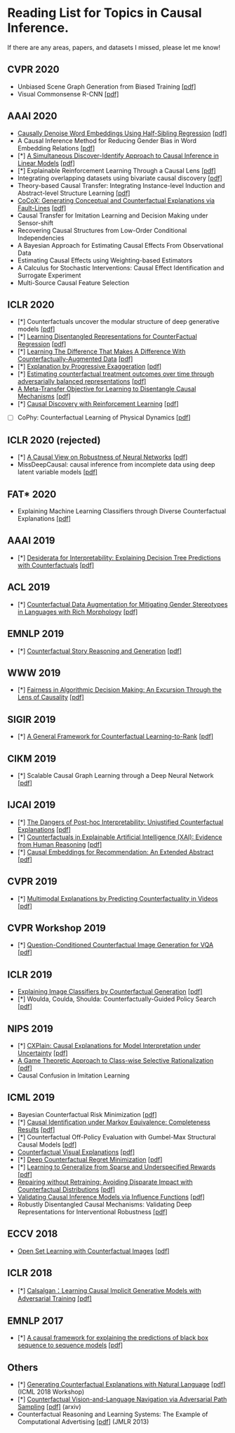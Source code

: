 # Reading List for Topics in Causal Inference.

If there are any areas, papers, and datasets I missed, please let me know!


## CVPR 2020
- Unbiased Scene Graph Generation from Biased Training [[pdf]](https://arxiv.org/pdf/2002.11949.pdf)
- Visual Commonsense R-CNN [[pdf]](https://arxiv.org/pdf/2002.12204.pdf)

## AAAI 2020
- [Causally Denoise Word Embeddings Using Half-Sibling Regression](http://discourse.mlbrainstorm.club/t/topic/458) [[pdf]](https://arxiv.org/pdf/1911.10524.pdf)
- A Causal Inference Method for Reducing Gender Bias in Word Embedding Relations [[pdf]](https://arxiv.org/pdf/1911.10787.pdf)
- [\*] [A Simultaneous Discover-Identify Approach to Causal Inference in Linear Models](http://discourse.mlbrainstorm.club/t/topic/462) [[pdf]](https://ftp.cs.ucla.edu/pub/stat_ser/r491-L.pdf)
- [\*] Explainable Reinforcement Learning Through a Causal Lens [[pdf]](https://arxiv.org/pdf/1905.10958.pdf)
- Integrating overlapping datasets using bivariate causal discovery [[pdf]](https://arxiv.org/pdf/1910.11356.pdf)
- Theory-based Causal Transfer: Integrating Instance-level Induction and Abstract-level Structure Learning [[pdf]](https://arxiv.org/pdf/1911.11185.pdf)
- [CoCoX: Generating Conceptual and Counterfactual Explanations via Fault-Lines](http://discourse.mlbrainstorm.club/t/topic/460/2) [[pdf]](https://pdfs.semanticscholar.org/d03e/66a84b92f520235079083d3c0947b2c910e0.pdf)
- Causal Transfer for Imitation Learning and Decision Making under Sensor-shift
- Recovering Causal Structures from Low-Order Conditional Independencies
- A Bayesian Approach for Estimating Causal Effects From Observational Data
- Estimating Causal Effects using Weighting-based Estimators
- A Calculus for Stochastic Interventions: Causal Effect Identification and Surrogate Experiment
- Multi-Source Causal Feature Selection


## ICLR 2020
- [\*] Counterfactuals uncover the modular structure of deep generative models [[pdf]](https://openreview.net/pdf?id=SJxDDpEKvH)
- [\*] [Learning Disentangled Representations for CounterFactual Regression](http://discourse.mlbrainstorm.club/t/topic/417) [[pdf]](https://openreview.net/pdf?id=HkxBJT4YvB)
- [\*] [Learning The Difference That Makes A Difference With Counterfactually-Augmented Data](http://discourse.mlbrainstorm.club/t/topic/419/3) [[pdf]](https://openreview.net/pdf?id=Sklgs0NFvr)
-  [\*] [Explanation by Progressive Exaggeration](http://discourse.mlbrainstorm.club/t/topic/420) [[pdf]](https://openreview.net/pdf?id=H1xFWgrFPS)
- [\*] [Estimating counterfactual treatment outcomes over time through adversarially balanced representations](http://discourse.mlbrainstorm.club/t/topic/464) [[pdf]](https://openreview.net/pdf?id=BJg866NFvB)
- [A Meta-Transfer Objective for Learning to Disentangle Causal Mechanisms](http://discourse.mlbrainstorm.club/t/topic/466) [[pdf]](https://openreview.net/pdf?id=ryxWIgBFPS)
- [\*] [Causal Discovery with Reinforcement Learning](http://discourse.mlbrainstorm.club/t/topic/439) [[pdf]](https://openreview.net/pdf?id=S1g2skStPB)
- [ ] CoPhy: Counterfactual Learning of Physical Dynamics [[pdf](https://openreview.net/pdf?id=SkeyppEFvS)]

## ICLR 2020 (rejected)
- [\*] [A Causal View on Robustness of Neural Networks](http://discourse.mlbrainstorm.club/t/topic/438) [[pdf]](https://openreview.net/forum?id=Hkxvl0EtDH)
- MissDeepCausal: causal inference from incomplete data using deep latent variable models [[pdf]](https://openreview.net/pdf?id=SylpBgrKPH)

## FAT* 2020
- Explaining Machine Learning Classifiers through Diverse Counterfactual Explanations [[pdf]](https://arxiv.org/pdf/1905.07697.pdf)

## AAAI 2019
- [\*] [Desiderata for Interpretability: Explaining Decision Tree Predictions with Counterfactuals](http://discourse.mlbrainstorm.club/t/topic/432) [[pdf]](https://www.aaai.org/ojs/index.php/AAAI/article/download/5154/5027https://www.aaai.org/ojs/index.php/AAAI/article/download/5154/5027)

## ACL 2019
- [\*] [Counterfactual Data Augmentation for Mitigating Gender Stereotypes in Languages with Rich Morphology](http://discourse.mlbrainstorm.club/t/topic/426/2) [[pdf]](https://www.aclweb.org/anthology/P19-1161.pdf)

## EMNLP 2019
- [\*] [Counterfactual Story Reasoning and Generation](http://discourse.mlbrainstorm.club/t/topic/428) [[pdf]](https://arxiv.org/pdf/1909.04076.pdf)

## WWW 2019
- [\*] [Fairness in Algorithmic Decision Making: An Excursion Through the Lens of Causality](http://discourse.mlbrainstorm.club/t/topic/445) [[pdf]](https://arxiv.org/pdf/1903.11719.pdf)

## SIGIR 2019
- [\*] [A General Framework for Counterfactual Learning-to-Rank](http://discourse.mlbrainstorm.club/t/topic/430) [[pdf]](http://www.cs.cornell.edu/people/tj/publications/agarwal_etal_19b.pdf)

## CIKM 2019
- [\*] Scalable Causal Graph Learning through a Deep Neural Network [[pdf]](https://www.osti.gov/servlets/purl/1566865)

## IJCAI 2019
- [\*] [The Dangers of Post-hoc Interpretability: Unjustified Counterfactual Explanations](http://discourse.mlbrainstorm.club/t/topic/431) [[pdf]](https://www.ijcai.org/proceedings/2019/0388.pdf)
- [\*] [Counterfactuals in Explainable Artificial Intelligence (XAI): Evidence from Human Reasoning](http://discourse.mlbrainstorm.club/t/topic/427) [[pdf]](https://www.ijcai.org/proceedings/2019/0876.pdf)
- [\*] [Causal Embeddings for Recommendation: An Extended Abstract](http://discourse.mlbrainstorm.club/t/topic/421) [[pdf]](https://www.ijcai.org/proceedings/2019/0870.pdf)

## CVPR 2019
- [\*] [Multimodal Explanations by Predicting Counterfactuality in Videos](http://discourse.mlbrainstorm.club/t/topic/422) [[pdf]](https://arxiv.org/pdf/1812.01263.pdf)

## CVPR Workshop 2019

- [\*] [Question-Conditioned Counterfactual Image Generation for VQA](http://discourse.mlbrainstorm.club/t/topic/423) [[pdf]](https://arxiv.org/pdf/1911.06352.pdf)

## ICLR 2019
- [Explaining Image Classifiers by Counterfactual Generation](http://discourse.mlbrainstorm.club/t/topic/437) [[pdf]](https://openreview.net/pdf?id=B1MXz20cYQ)
- [\*] Woulda, Coulda, Shoulda: Counterfactually-Guided Policy Search [[pdf]](https://arxiv.org/pdf/1811.06272v1.pdf)

## NIPS 2019
- [\*] [CXPlain: Causal Explanations for Model Interpretation under Uncertainty](http://discourse.mlbrainstorm.club/t/topic/429)  [[pdf]](https://papers.nips.cc/paper/9211-cxplain-causal-explanations-for-model-interpretation-under-uncertainty.pdf)
- [A Game Theoretic Approach to Class-wise Selective Rationalization](http://discourse.mlbrainstorm.club/t/topic/440) [[pdf]](https://papers.nips.cc/paper/9196-a-game-theoretic-approach-to-class-wise-selective-rationalization.pdf)
- Causal Confusion in Imitation Learning

## ICML 2019
- Bayesian Counterfactual Risk Minimization [[pdf]](https://arxiv.org/pdf/1806.11500v1.pdf)
- [\*] [Causal Identification under Markov Equivalence: Completeness Results](http://discourse.mlbrainstorm.club/t/topic/415) [[pdf]](https://arxiv.org/pdf/1812.06209.pdf)
- [\*] Counterfactual Off-Policy Evaluation with Gumbel-Max Structural Causal Models [[pdf]](https://arxiv.org/pdf/1905.05824.pdf)
- [Counterfactual Visual Explanations](http://discourse.mlbrainstorm.club/t/topic/346) [[pdf]](https://arxiv.org/pdf/1904.07451.pdf)
- [\*] [Deep Counterfactual Regret Minimization](http://discourse.mlbrainstorm.club/t/topic/447) [[pdf]](https://arxiv.org/pdf/1811.00164.pdf)
- [\*] [Learning to Generalize from Sparse and Underspecified Rewards](http://discourse.mlbrainstorm.club/t/topic/399) [[pdf]](https://arxiv.org/pdf/1902.07198.pdf)
- [Repairing without Retraining: Avoiding Disparate Impact with Counterfactual Distributions](http://discourse.mlbrainstorm.club/t/topic/436) [[pdf]](https://arxiv.org/pdf/1901.10501.pdf)
- [Validating Causal Inference Models via Influence Functions](http://discourse.mlbrainstorm.club/t/topic/347) [[pdf]](http://proceedings.mlr.press/v97/alaa19a/alaa19a.pdf)
- Robustly Disentangled Causal Mechanisms: Validating Deep Representations for Interventional Robustness [[pdf]](https://arxiv.org/pdf/1811.00007.pdf)

## ECCV 2018
- [Open Set Learning with Counterfactual Images](http://discourse.mlbrainstorm.club/t/topic/452) [[pdf]](http://web.engr.oregonstate.edu/~lif/3090.pdf)

## ICLR 2018
- [\*] [Calsalgan：Learning Causal Implicit Generative Models with Adversarial Training](http://discourse.mlbrainstorm.club/t/topic/425) [[pdf]](https://arxiv.org/pdf/1709.02023.pdf)

## EMNLP 2017
- [\*] [A causal framework for explaining the predictions of black box sequence to sequence models](http://discourse.mlbrainstorm.club/t/topic/424) [[pdf]](https://arxiv.org/pdf/1707.01943.pdf)

## Others
- [\*] [Generating Counterfactual Explanations with Natural Language](http://discourse.mlbrainstorm.club/t/topic/435) [[pdf]](https://arxiv.org/pdf/1806.09809.pdf) (ICML 2018 Workshop)
- [\*] [Counterfactual Vision-and-Language Navigation via Adversarial Path Sampling](http://discourse.mlbrainstorm.club/t/topic/418) [[pdf]](https://arxiv.org/pdf/1911.07308.pdf) (arxiv)
- Counterfactual Reasoning and Learning Systems: The Example of Computational Advertising [[pdf]()] (JMLR 2013)
